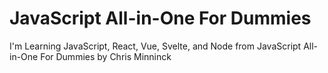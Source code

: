 # JavaScript All-in-One For Dummies

I'm Learning JavaScript, React, Vue, Svelte, and Node from JavaScript All-in-One For Dummies by Chris Minninck
